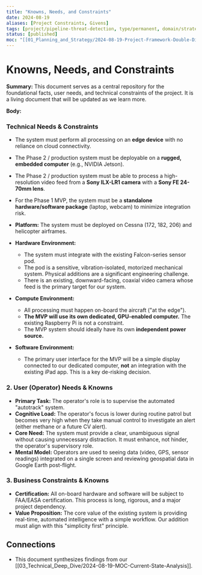 ```yaml
---
title: "Knowns, Needs, and Constraints"
date: 2024-08-19
aliases: [Project Constraints, Givens]
tags: [project/pipeline-threat-detection, type/permanent, domain/strategy, phase/discover]
status: [published]
moc: "[[01_Planning_and_Strategy/2024-08-19-Project-Framework-Double-Diamond]]"
---
```


# Knowns, Needs, and Constraints

**Summary:** This document serves as a central repository for the foundational facts, user needs, and technical constraints of the project. It is a living document that will be updated as we learn more.

**Body:**

### Technical Needs & Constraints
*   The system must perform all processing on an **edge device** with no reliance on cloud connectivity.
*   The Phase 2 / production system must be deployable on a **rugged, embedded computer** (e.g., NVIDIA Jetson).
*   The Phase 2 / production system must be able to process a high-resolution video feed from a **Sony ILX-LR1 camera** with a **Sony FE 24-70mm lens**.
*   For the Phase 1 MVP, the system must be a **standalone hardware/software package** (laptop, webcam) to minimize integration risk.

*   **Platform:** The system must be deployed on Cessna (172, 182, 206) and helicopter airframes.
*   **Hardware Environment:**
    *   The system must integrate with the existing Falcon-series sensor pod.
    *   The pod is a sensitive, vibration-isolated, motorized mechanical system. Physical additions are a significant engineering challenge.
    *   There is an existing, downward-facing, coaxial video camera whose feed is the primary target for our system.
*   **Compute Environment:**
    *   All processing must happen on-board the aircraft ("at the edge").
    *   **The MVP will use its own dedicated, GPU-enabled computer.** The existing Raspberry Pi is not a constraint.
    *   The MVP system should ideally have its own **independent power source.**
*   **Software Environment:**
    *   The primary user interface for the MVP will be a simple display connected to our dedicated computer, **not** an integration with the existing iPad app. This is a key de-risking decision.

### 2. User (Operator) Needs & Knowns

*   **Primary Task:** The operator's role is to supervise the automated "autotrack" system.
*   **Cognitive Load:** The operator's focus is lower during routine patrol but becomes very high when they take manual control to investigate an alert (either methane or a future CV alert).
*   **Core Need:** The system must provide a clear, unambiguous signal without causing unnecessary distraction. It must enhance, not hinder, the operator's supervisory role.
*   **Mental Model:** Operators are used to seeing data (video, GPS, sensor readings) integrated on a single screen and reviewing geospatial data in Google Earth post-flight.

### 3. Business Constraints & Knowns

*   **Certification:** All on-board hardware and software will be subject to FAA/EASA certification. This process is long, rigorous, and a major project dependency.
*   **Value Proposition:** The core value of the existing system is providing real-time, automated intelligence with a simple workflow. Our addition must align with this "simplicity first" principle.

## Connections
*   This document synthesizes findings from our [[03_Technical_Deep_Dive/2024-08-19-MOC-Current-State-Analysis]].
